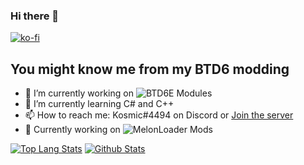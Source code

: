 ### Hi there 👋
[![ko-fi](https://ko-fi.com/img/githubbutton_sm.svg)](https://ko-fi.com/K3K04LYSO)
## You might know me from my BTD6 modding

- 🔭 I’m currently working on ![BTD6E Modules](https://github.com/1330-Studios/BTD6E-Modules)
- 🌱 I’m currently learning C# and C++
- 📫 How to reach me: Kosmic#4494 on Discord or [Join the server](https://discord.gg/JB8KHnJj69)
- 🍉 Currently working on ![MelonLoader](https://github.com/LavaGang/MelonLoader) Mods

[![Top Lang Stats](https://github-readme-stats.vercel.app/api/top-langs?username=KosmicShovel&show_icons=true&theme=highcontrast)]()
[![Github Stats](https://github-readme-stats.vercel.app/api?username=KosmicShovel&show_icons=true&theme=highcontrast)]()
